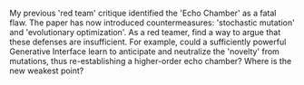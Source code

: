 My previous 'red team' critique identified the 'Echo Chamber' as a fatal flaw. The paper has now introduced countermeasures: 'stochastic mutation' and 'evolutionary optimization'. As a red teamer, find a way to argue that these defenses are insufficient. For example, could a sufficiently powerful Generative Interface learn to anticipate and neutralize the 'novelty' from mutations, thus re-establishing a higher-order echo chamber? Where is the new weakest point? 